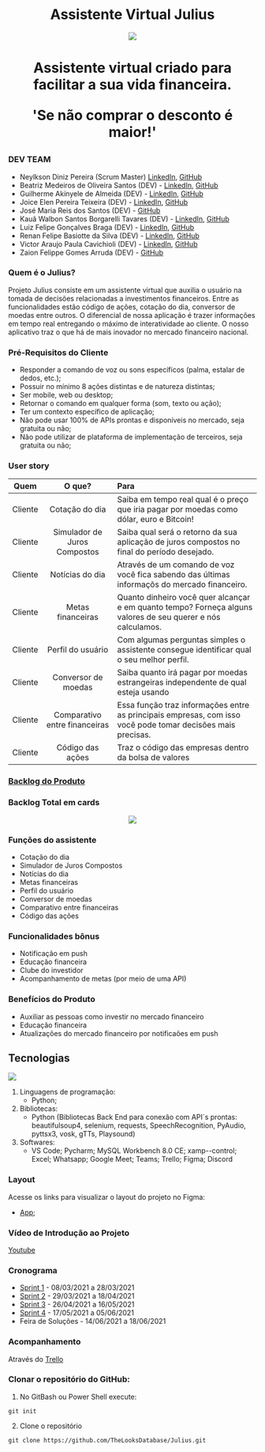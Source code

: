 <!DOCTYPE html>

<h1 align="center">Assistente Virtual Julius</h1>



<p align="center">
  <img src="https://github.com/TheLooksDatabase/Julius/blob/main/3)%20Images/julius.png" />
</p>  

<h1 align="center">Assistente virtual criado para facilitar a sua vida financeira.
  <p align="center">'Se não comprar o desconto é maior!'</p>  


### DEV TEAM

- Neylkson Diniz Pereira (Scrum Master) [LinkedIn](https://www.linkedin.com/in/neylkson-diniz-a3b9396b), [GitHub](https://github.com/NeyDiniz)
- Beatriz Medeiros de Oliveira Santos (DEV) - [LinkedIn](https://www.linkedin.com/in/beatriz-medeiros-a98396202/), [GitHub](https://github.com/beamedeiros)
- Guilherme Akinyele de Almeida (DEV) - [LinkedIn](https://www.linkedin.com/in/guilherme-akinyele/), [GitHub](https://github.com/gui-akinyele)
- Joice Elen Pereira Teixeira (DEV) - [LinkedIn](https://www.linkedin.com/in/joice-elen-2a6309207/), [GitHub](https://github.com/jojoka1)
- José Maria Reis dos Santos (DEV) - [GitHub](https://github.com/Jose0588) 
- Kauã Walbon Santos Borgarelli Tavares (DEV) - [LinkedIn](https://www.linkedin.com/in/kau%C3%A3-walbon-santos-borgarelli-tavares-5bb67220a/), [GitHub](https://github.com/Borgarelli)
- Luiz Felipe Gonçalves Braga (DEV) - [LinkedIn](https://www.linkedin.com/in/luiz-felipe-gon%C3%A7alves-braga-613179200/), [GitHub](https://github.com/Obrag)
- Renan Felipe Basiotte da Silva (DEV) - [LinkedIn](https://www.linkedin.com/in/renan-basiotte-b8570314a/), [GitHub](https://github.com/renanbst)
- Victor Araujo Paula Cavichioli (DEV) - [LinkedIn](https://www.linkedin.com/in/victor-araujo-paula-cavichioli-9ab48418b/), [GitHub](https://github.com/VictorCavichioli)
- Zaion Felippe Gomes Arruda (DEV) - [GitHub](https://github.com/ZaionKun)

 
### Quem é o Julius?

Projeto Julius consiste em um assistente virtual que auxilia o usuário na tomada de decisões relacionadas a investimentos financeiros. Entre as funcionalidades estão código de ações, cotação do dia, conversor de moedas entre outros. O diferencial de nossa aplicação é trazer informações em tempo real entregando o máximo de interatividade ao cliente.
O nosso aplicativo traz o que há de mais inovador no mercado financeiro nacional.


### Pré-Requisitos do Cliente
- Responder a comando de voz ou sons específicos (palma, estalar de dedos, etc.);
- Possuir no mínimo 8 ações distintas e de natureza distintas;
- Ser mobile, web ou desktop;
- Retornar o comando em qualquer forma (som, texto ou ação);
- Ter um contexto específico de aplicação;
- Não pode usar 100% de APIs prontas e disponíveis no mercado, seja gratuita ou não;
- Não pode utilizar de plataforma de implementação de terceiros, seja gratuita ou não;


### User story
  
  <table>
<thead>
<tr>
<th align="center">Quem</th>
<th align="center">O que?</th>
<th align="left">Para</th>
</tr>
</thead>
<tbody>
<tr>
<td align="center">Cliente</td>
<td align="center">Cotação do dia</td>
<td align="left">Saiba em tempo real qual é o preço que iria pagar por moedas como dólar, euro e Bitcoin!</td>
</tr>
<tr>
<td align="center">Cliente</td>
<td align="center">Simulador de Juros Compostos</td>
<td align="left">Saiba qual será o retorno da sua aplicação de juros compostos no final do período desejado.</td>
</tr>
<tr>
<td align="center">Cliente</td>
<td align="center">Notícias do dia</td>
<td align="left">Através de um comando de voz você fica sabendo das últimas informaçõs do mercado financeiro.</td>
</tr>
<tr>
<td align="center">Cliente</td>
<td align="center">Metas financeiras</td>
<td align="left">Quanto dinheiro você quer alcançar e em quanto tempo? Forneça alguns valores de seu querer e nós calculamos.</td>
</tr>
<tr>
<td align="center">Cliente</td>
<td align="center">Perfil do usuário</td>
<td align="left">Com algumas perguntas simples o assistente consegue identificar qual o seu melhor perfil.</td>
</tr>
<tr>
<td align="center">Cliente</td>
<td align="center">Conversor de moedas</td>
<td align="left">Saiba quanto irá pagar por moedas estrangeiras independente de qual esteja usando</td>
</tr>
<tr>
<td align="center">Cliente</td>
<td align="center">Comparativo entre financeiras</td>
<td align="left">Essa função traz informações entre as principais empresas, com isso você pode tomar decisões mais precisas.</td>
</tr>
<td align="center">Cliente</td>
<td align="center">Código das ações</td>
<td align="left">Traz o código das empresas dentro da bolsa de valores</td>
</tr>
</tbody>
</table>
  
  
  
  
### [Backlog do Produto](https://github.com/TheLooksDatabase/Julius/projects/1) 

### Backlog Total em cards
<p align="center">
  <img src="https://github.com/TheLooksDatabase/Julius/blob/main/3)%20Images/Sprint%201%20Nessa%20sprint%20apresentaremos%20os%20c%C3%B3digos%20das%20fun%C3%A7%C3%B5es%20cota%C3%A7%C3%A3o%20do%20dia%2C%20calculadora%20de%20juros%20compostos%2C%20metas%20(sem%20API%20de%20cadastro)%2C%20conversor%20de%20moedas%20e%20a%20implementa%C3%A7%C3%A3o%20do%20reconhecimento%20de%20voz%20e%20retorno%20%20(1)/1.png">


### Funções do assistente

- Cotação do dia
- Simulador de Juros Compostos
- Notícias do dia
- Metas financeiras
- Perfil do usuário
- Conversor de moedas
- Comparativo entre financeiras
- Código das ações

### Funcionalidades bônus

  - Notificação em push
  - Educação financeira
  - Clube do investidor
  - Acompanhamento de metas (por meio de uma API)


### Benefícios do Produto
- Auxiliar as pessoas como investir no mercado financeiro
- Educação financeira
- Atualizações do mercado financeiro por notificaões em push

      
## Tecnologias

<p align="left">
  <img src="https://github.com/TheLooksDatabase/Julius/blob/main/3)%20Images/finaldeverdade.png" />
</p>

1) Linguagens de programação:
   - Python;
2) Bibliotecas:
   - Python (Bibliotecas Back End para conexão com API´s prontas: beautifulsoup4, selenium, requests, SpeechRecognition, PyAudio, pyttsx3, vosk, gTTs, Playsound)
2) Softwares:
   - VS Code; Pycharm; MySQL Workbench 8.0 CE; xamp--control; Excel; Whatsapp; Google Meet; Teams; Trello; Figma; Discord


### Layout
Acesse os links para visualizar o layout do projeto no Figma:
- [App](https://www.figma.com/proto/q7JuCB5NJFwRAlTSNgqDxO/Julius?node-id=89%3A442&viewport=317%2C-67%2C0.14545896649360657&scaling=scale-down);


### Vídeo de Introdução ao Projeto
[Youtube](https://www.youtube.com/watch?v=vTtysSErHII)


### Cronograma
- [Sprint 1](https://github.com/TheLooksDatabase/Julius/blob/Sprint-1/README.md) - 08/03/2021 a 28/03/2021
- [Sprint 2](https://github.com/TheLooksDatabase/Julius/tree/Sprint-2) - 29/03/2021 a 18/04/2021
- [Sprint 3](https://github.com/TheLooksDatabase/Julius/blob/Sprint-3/README.md) - 26/04/2021 a 16/05/2021
- [Sprint 4](https://github.com/TheLooksDatabase/Julius/blob/Sprint-4/README.md) - 17/05/2021 a 05/06/2021
- Feira de Soluções - 14/06/2021 a 18/06/2021


### Acompanhamento
Através do [Trello](https://trello.com/b/9mZ8XWuA/julius)


### Clonar o repositório do GitHub:
1. No GitBash ou Power Shell execute:
```
git init
```
2. Clone o repositório
```
git clone https://github.com/TheLooksDatabase/Julius.git
```



